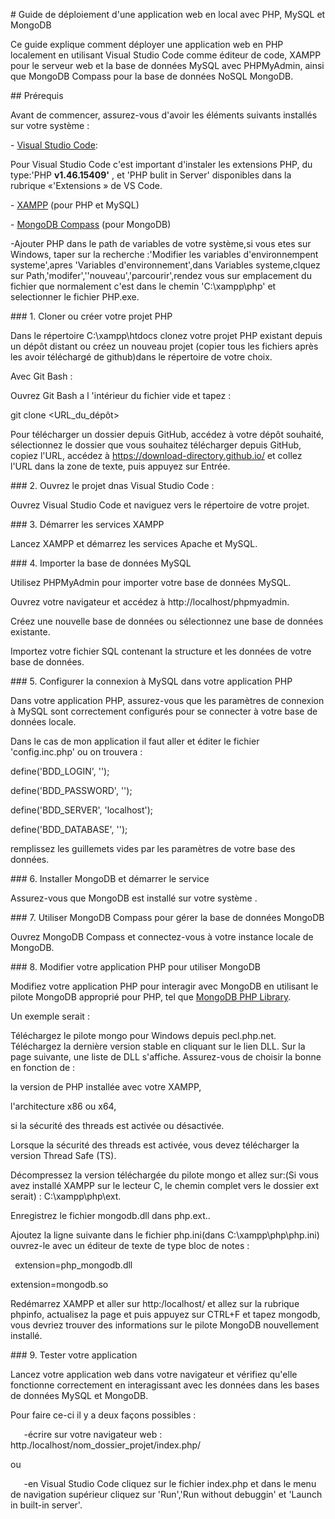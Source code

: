 ﻿\# Guide de déploiement d'une application web en local avec PHP, MySQL et MongoDB

Ce guide explique comment déployer une application web en PHP localement en utilisant Visual Studio Code comme éditeur de code, XAMPP pour le serveur web et la base de données MySQL avec PHPMyAdmin, ainsi que MongoDB Compass pour la base de données NoSQL MongoDB.

\## Prérequis

Avant de commencer, assurez-vous d'avoir les éléments suivants installés sur votre système :

\- [Visual Studio Code](<https://code.visualstudio.com/>):

Pour Visual Studio Code c'est important d'instaler les extensions PHP, du type:'PHP **v1.46.15409'** , et 'PHP bulit in Server' disponibles dans la rubrique «'Extensions » de VS Code.

\- [XAMPP](https://www.apachefriends.org/index.html) (pour PHP et MySQL)

\- [MongoDB Compass](https://www.mongodb.com/try/download/compass) (pour MongoDB)

-Ajouter PHP dans le path de variables de votre système,si vous etes sur Windows, taper sur la recherche :'Modifier les variables d'environnempent systeme',apres 'Variables d'environnement',dans Variables systeme,clquez sur Path,'modifer',''nouveau','parcourir',rendez vous sur emplacement du fichier que normalement c'est dans le chemin 'C:\xampp\php' et selectionner le fichier  PHP.exe.

\### 1. Cloner ou créer votre projet PHP

Dans le répertoire C:\xampp\htdocs clonez votre projet PHP existant depuis un dépôt distant ou créez un nouveau projet (copier tous les fichiers après les avoir téléchargé de github)dans le répertoire de votre choix.

Avec Git Bash :

Ouvrez Git Bash a l 'intérieur du  fichier vide et tapez :

git clone <URL\_du\_dépôt>

Pour télécharger un dossier depuis GitHub, accédez à votre dépôt souhaité, sélectionnez le dossier que vous souhaitez télécharger depuis GitHub, copiez l'URL, accédez à <https://download-directory.github.io/> et collez l'URL dans la zone de texte, puis appuyez sur Entrée.


\### 2. Ouvrez le projet dnas Visual Studio Code :

Ouvrez Visual Studio Code et naviguez vers le répertoire de votre projet.



\### 3. Démarrer les services XAMPP

Lancez XAMPP et démarrez les services Apache et MySQL.


\### 4. Importer la base de données MySQL

Utilisez PHPMyAdmin pour importer votre base de données MySQL.

Ouvrez votre navigateur et accédez à http://localhost/phpmyadmin.

Créez une nouvelle base de données ou sélectionnez une base de données existante.

Importez votre fichier SQL contenant la structure et les données de votre base de données.



\### 5.  Configurer la connexion à MySQL dans votre application PHP

Dans votre application PHP, assurez-vous que les paramètres de connexion à MySQL sont correctement configurés pour se connecter à votre base de données locale.

Dans le cas de mon application il faut aller et éditer le fichier 'config.inc.php' ou on trouvera :

define('BDD\_LOGIN', '');

define('BDD\_PASSWORD', '');

define('BDD\_SERVER', 'localhost');

define('BDD\_DATABASE', '');

remplissez les guillemets vides par les paramètres de votre base des données.

\### 6.  Installer MongoDB et démarrer le service

Assurez-vous que MongoDB est installé sur votre système .


\### 7. Utiliser MongoDB Compass pour gérer la base de données MongoDB

Ouvrez MongoDB Compass et connectez-vous à votre instance locale de MongoDB.


\### 8. Modifier votre application PHP pour utiliser MongoDB

Modifiez votre application PHP pour interagir avec MongoDB en utilisant le pilote MongoDB approprié pour PHP, tel que [MongoDB PHP Library](https://docs.mongodb.com/drivers/php/).

Un exemple serait :

Téléchargez le pilote mongo pour Windows depuis pecl.php.net. Téléchargez la dernière version stable en cliquant sur le lien DLL. Sur la page suivante, une liste de DLL s'affiche. Assurez-vous de choisir la bonne en fonction de :

la version de PHP installée avec votre XAMPP,

l'architecture x86 ou x64,

si la sécurité des threads est activée ou désactivée.

Lorsque la sécurité des threads est activée, vous devez télécharger la version Thread Safe (TS).

Décompressez la version téléchargée du pilote mongo et allez sur:(Si vous avez installé XAMPP sur le lecteur C, le chemin complet vers le dossier ext serait) : C:\xampp\php\ext.

Enregistrez le fichier mongodb.dll dans php.ext..

Ajoutez la ligne suivante dans le fichier php.ini(dans C:\xampp\php\php.ini) ouvrez-le avec un éditeur de texte de type bloc de notes :

` `extension=php\_mongodb.dll

extension=mongodb.so

Redémarrez XAMPP et aller sur http:/localhost/ et allez sur la rubrique  phpinfo, actualisez la page et puis  appuyez sur CTRL+F et tapez mongodb, vous devriez trouver des informations sur le pilote MongoDB nouvellement installé.



\### 9. Tester votre application

Lancez votre application web dans votre navigateur et vérifiez qu'elle fonctionne correctement en interagissant avec les données dans les bases de données MySQL et MongoDB.

Pour faire ce-ci il y a deux façons possibles :

`	`-écrire sur votre navigateur web : http./localhost/nom\_dossier\_projet/index.php/

ou

`	`-en Visual Studio Code cliquez sur le fichier index.php et dans le menu de navigation supérieur cliquez sur 'Run','Run without debuggin' et 'Launch in built-in server'.





